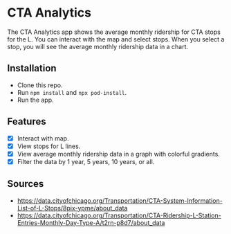 # CTA Analytics

The CTA Analytics app shows the average monthly ridership for CTA stops for the L. You can interact with the map and select stops. When you select a stop, you will see the average monthly ridership data in a chart.

## Installation

- Clone this repo.
- Run `npm install` and `npx pod-install`.
- Run the app.

## Features

- [x] Interact with map.
- [x] View stops for L lines.
- [x] View average monthly ridership data in a graph with colorful gradients.
- [x] Filter the data by 1 year, 5 years, 10 years, or all.

## Sources

- https://data.cityofchicago.org/Transportation/CTA-System-Information-List-of-L-Stops/8pix-ypme/about_data
- https://data.cityofchicago.org/Transportation/CTA-Ridership-L-Station-Entries-Monthly-Day-Type-A/t2rn-p8d7/about_data
